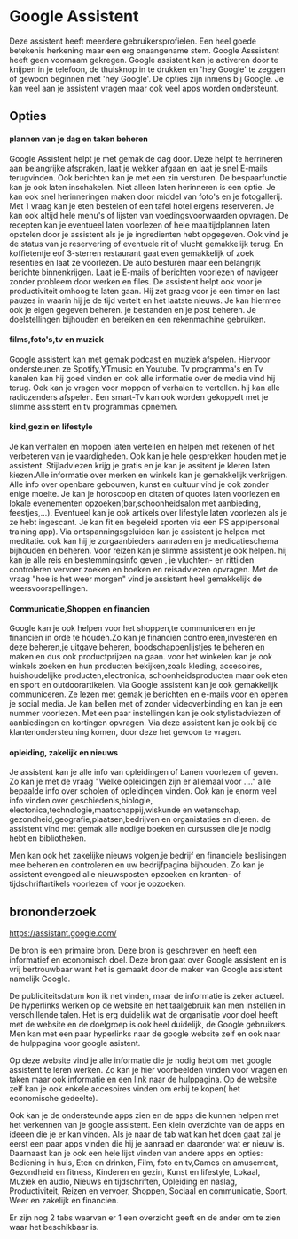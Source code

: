 # Google Assistent

Deze assistent heeft meerdere gebruikersprofielen. Een heel goede betekenis herkening maar een erg onaangename stem. Google Asssistent heeft geen voornaam gekregen.
Google assistent kan je activeren door te knijpen in je telefoon, de thuisknop in te drukken en 'hey Google' te zeggen of gewoon beginnen met 'hey Google'.
De opties zijn inmens bij Google. Je kan veel aan je assistent vragen maar ook veel apps worden ondersteunt.

## Opties

#### plannen van je dag en taken beheren

Google Assistent helpt je met gemak de dag door. Deze helpt te herrineren aan belangrijke afspraken, laat je wekker afgaan en laat je snel E-mails terugvinden. Ook berichten kan je met een zin versturen. De bespaarfunctie kan je ook laten inschakelen.
Niet alleen laten herinneren is een optie. Je kan ook snel herinneringen maken door middel van foto's en je fotogallerij.
Met 1 vraag kan je eten bestelen of een tafel hotel ergens reserveren. Je kan ook altijd hele menu's of lijsten van voedingsvoorwaarden opvragen.
De recepten kan je eventueel laten voorlezen of hele maaltijdplannen laten opstelen door je assistent als je je ingredienten hebt opgegeven.
Ook vind je de status van je reservering of eventuele rit of vlucht gemakkelijk terug.
En koffietentje eof 3-sterren restaurant gaat even gemakkelijk of zoek resenties en laat ze voorlezen.
De auto besturen maar een belangrijk berichte binnenkrijgen. Laat je E-mails of berichten voorlezen of navigeer zonder probleem door werken en files.
De assistent helpt ook voor je productiviteit omhoog te laten gaan. Hij zet graag voor je een timer en last pauzes in waarin hij je de tijd vertelt en het laatste nieuws.
Je kan hiermee ook je eigen gegeven beheren. je bestanden en je post beheren. Je doelstellingen bijhouden en bereiken en een rekenmachine gebruiken.

#### films,foto's,tv en muziek

Google assistent kan met gemak podcast en muziek afspelen. Hiervoor ondersteunen ze Spotify,YTmusic en Youtube. Tv programma's en Tv kanalen kan hij goed vinden en ook alle informatie over de media vind hij terug.
Ook kan je vragen voor moppen of verhalen te vertellen.
hij kan alle radiozenders afspelen. Een smart-Tv kan ook worden gekoppelt met je slimme assistent en tv programmas opnemen.

#### kind,gezin en lifestyle

Je kan verhalen en moppen laten vertellen en helpen met rekenen of het verbeteren van je vaardigheden. Ook kan je hele gesprekken houden met je assistent.
Stijladviezen krijg je gratis en je kan je assitent je kleren laten kiezen.Alle informatie over merken en winkels kan je gemakkelijk verkrijgen. Alle info over openbare gebouwen, kunst en cultuur vind je ook zonder enige moeite.
Je kan je horoscoop en citaten of quotes laten voorlezen en lokale evenementen opzoeken(bar,schoonheidsalon met aanbieding, feestjes,...).
Eventueel kan je ook artikels over lifestyle laten voorlezen als je ze hebt ingescant.
Je kan fit en begeleid sporten via een PS app(personal training app). Via ontspanningsgeluiden kan je assistent je helpen met meditatie. ook kan hij je zorgaanbieders aanraden en je medicatieschema bijhouden en beheren.
Voor reizen kan je slimme assistent je ook helpen. hij kan je alle reis en bestemmingsinfo geven , je vluchten- en rittijden controleren vervoer zoeken en boeken en reisadviezen opvragen.
Met de vraag "hoe is het weer morgen" vind je assistent heel gemakkelijk de weersvoorspellingen.

#### Communicatie,Shoppen en financien

Google kan je ook helpen voor het shoppen,te communiceren en je financien in orde te houden.Zo kan je financien controleren,investeren en deze beheren,je uitgave beheren, boodschappenlijstjes te beheren en maken en dus ook productprijzen na gaan.
voor het winkelen kan je ook winkels zoeken en hun producten bekijken,zoals kleding, accesoires, huishoudelijke producten,electronica, schoonheidsproducten maar ook eten en sport en outdoorartikelen.
Via Google assistent kan je ook gemakkelijk communiceren. Ze lezen met gemak je berichten en e-mails voor en openen je social media.
Je kan bellen met of zonder videoverbinding en kan je een nummer voorlezen.
Met een paar instellingen kan je ook stylistadviezen of aanbiedingen en kortingen opvragen. Via deze assistent kan je ook bij de klantenondersteuning komen, door deze het gewoon te vragen.

#### opleiding, zakelijk en nieuws

Je assistent kan je alle info van opleidingen of banen voorlezen of geven. Zo kan je met de vraag "Welke opleidingen zijn er allemaal voor ...." alle bepaalde info over scholen of opleidingen vinden.
Ook kan je enorm veel info vinden over geschiedenis,biologie, electonica,technologie,maatschappij,wiskunde en wetenschap, gezondheid,geografie,plaatsen,bedrijven en organistaties en dieren.
de assistent vind met gemak alle nodige boeken en cursussen die je nodig hebt en bibliotheken.

Men kan ook het zakelijke nieuws volgen,je bedrijf en financiele beslisingen mee beheren en controleren en uw bedrijfpagina bijhouden.
Zo kan je assistent evengoed alle nieuwsposten opzoeken en kranten- of tijdschriftartikels voorlezen of voor je opzoeken.

## brononderzoek

https://assistant.google.com/

De bron is een primaire bron. Deze bron is geschreven en heeft een informatief en economisch doel.
Deze bron gaat over Google assistent en is vrij bertrouwbaar want het is gemaakt door de maker van Google assistent namelijk Google.

De publiciteitsdatum kon ik net vinden, maar de informatie is zeker actueel. De hyperlinks werken op de website en het taalgebruik kan men instellen in verschillende talen.
Het is erg duidelijk wat de organisatie voor doel heeft met de website en de doelgroep is ook heel duidelijk, de Google gebruikers.
Men kan met een paar hyperlinks naar de google website zelf en ook naar de hulppagina voor google asistent.

Op deze website vind je alle informatie die je nodig hebt om met google assistent te leren werken. Zo kan je hier voorbeelden vinden voor vragen en taken maar ook informatie en een link naar de hulppagina.
Op de website zelf kan je ook enkele accesoires vinden om erbij te kopen( het economische gedeelte).

Ook kan je de ondersteunde apps zien en de apps die kunnen helpen met het verkennen van je google assistent.
Een klein overzichte van de apps en ideeen die je er kan vinden. Als je naar de tab wat kan het doen gaat zal je eerst een paar apps vinden die hij je aanraad en daaronder wat er nieuw is. Daarnaast kan je ook een hele lijst vinden van andere apps en opties: Bediening in huis, Eten en drinken, Film, foto en tv,Games en amusement, Gezondheid en fitness, Kinderen en gezin, Kunst en lifestyle, Lokaal, Muziek en audio, Nieuws en tijdschriften, Opleiding en naslag, Productiviteit, Reizen en vervoer, Shoppen, Sociaal en communicatie, Sport, Weer en zakelijk en financien.

Er zijn nog 2 tabs waarvan er 1 een overzicht geeft en de ander om te zien waar het beschikbaar is.
